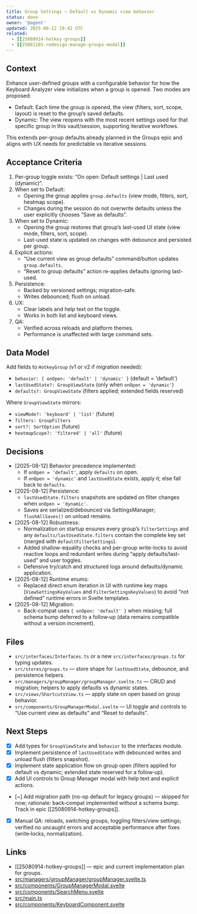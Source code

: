 ```yaml
---
title: Group Settings — Default vs Dynamic view behavior
status: done
owner: '@agent'
updated: 2025-08-12 19:42 UTC
related:
  - [[25080914-hotkey-groups]]
  - [[25081101-redesign-manage-groups-modal]]
---
```


## Context

Enhance user-defined groups with a configurable behavior for how the Keyboard Analyzer view initializes when a group is opened. Two modes are proposed:

- Default: Each time the group is opened, the view (filters, sort, scope, layout) is reset to the group’s saved defaults.
- Dynamic: The view reopens with the most recent settings used for that specific group in this vault/session, supporting iterative workflows.

This extends per-group defaults already planned in the Groups epic and aligns with UX needs for predictable vs iterative sessions.

## Acceptance Criteria

1. Per-group toggle exists: “On open: Default settings | Last used (dynamic)”.
2. When set to Default:
   - Opening the group applies `group.defaults` (view mode, filters, sort, heatmap scope).
   - Changes during the session do not overwrite defaults unless the user explicitly chooses “Save as defaults”.
3. When set to Dynamic:
   - Opening the group restores that group’s last-used UI state (view mode, filters, sort, scope).
   - Last-used state is updated on changes with debounce and persisted per group.
4. Explicit actions:
   - “Use current view as group defaults” command/button updates `group.defaults`.
   - “Reset to group defaults” action re-applies defaults ignoring last-used.
5. Persistence:
   - Backed by versioned settings; migration-safe.
   - Writes debounced; flush on unload.
6. UX:
   - Clear labels and help text on the toggle.
   - Works in both list and keyboard views.
7. QA:
   - Verified across reloads and platform themes.
   - Performance is unaffected with large command sets.

## Data Model

Add fields to `HotkeyGroup` (v1 or v2 if migration needed):

- `behavior: { onOpen: 'default' | 'dynamic' }` (default = 'default')
- `lastUsedState?: GroupViewState` (only when `onOpen = 'dynamic'`)
- `defaults?: GroupViewState` (filters applied; extended fields reserved)

Where `GroupViewState` mirrors:

- `viewMode?: 'keyboard' | 'list'` (future)
- `filters: GroupFilters`
- `sort?: SortOption` (future)
- `heatmapScope?: 'filtered' | 'all'` (future)

## Decisions

- [2025-08-12] Behavior precedence implemented:
  - If `onOpen = 'default'`, apply `defaults` on open.
  - If `onOpen = 'dynamic'` and `lastUsedState` exists, apply it; else fall back to `defaults`.
- [2025-08-12] Persistence:
  - `lastUsedState.filters` snapshots are updated on filter changes when `onOpen = 'dynamic'`.
  - Saves are serialized/debounced via SettingsManager; `flushAllSaves()` on unload remains.
- [2025-08-12] Robustness:
  - Normalization on startup ensures every group’s `filterSettings` and any `defaults/lastUsedState.filters` contain the complete key set (merged with `defaultFilterSettings`).
  - Added shallow-equality checks and per-group write-locks to avoid reactive loops and redundant writes during “apply defaults/last-used” and user toggles.
  - Defensive try/catch and structured logs around defaults/dynamic application.
- [2025-08-12] Runtime enums:
  - Replaced direct enum iteration in UI with runtime key maps (`ViewSettingsKeyValues` and `FilterSettingsKeyValues`) to avoid “not defined” runtime errors in Svelte templates.
- [2025-08-12] Migration:
  - Back-compat uses `{ onOpen: 'default' }` when missing; full schema bump deferred to a follow‑up (data remains compatible without a version increment).

## Files

- `src/interfaces/Interfaces.ts` or a new `src/interfaces/groups.ts` for typing updates.
- `src/stores/groups.ts` — store shape for `lastUsedState`, debounce, and persistence helpers.
- `src/managers/groupManager/groupManager.svelte.ts` — CRUD and migration; helpers to apply defaults vs dynamic states.
- `src/views/ShortcutsView.ts` — apply state on open based on group behavior.
- `src/components/GroupManagerModal.svelte` — UI toggle and controls to “Use current view as defaults” and “Reset to defaults”.

## Next Steps

- [x] Add types for `GroupViewState` and `behavior` to the interfaces module.
- [x] Implement persistence of `lastUsedState` with debounced writes and unload flush (filters snapshot).
- [x] Implement state application flow on group open (filters applied for default vs dynamic; extended state reserved for a follow‑up).
- [x] Add UI controls to Group Manager modal with help text and explicit actions.
- [~] Add migration path (no-op default for legacy groups) — skipped for now; rationale: back‑compat implemented without a schema bump. Track in epic [[25080914-hotkey-groups]].
- [x] Manual QA: reloads, switching groups, toggling filters/view settings; verified no uncaught errors and acceptable performance after fixes (write‑locks, normalization).

## Links

- [[25080914-hotkey-groups]] — epic and current implementation plan for groups.
- [src/managers/groupManager/groupManager.svelte.ts](src/managers/groupManager/groupManager.svelte.ts:1)
- [src/components/GroupManagerModal.svelte](src/components/GroupManagerModal.svelte:1)
- [src/components/SearchMenu.svelte](src/components/SearchMenu.svelte:1)
- [src/main.ts](src/main.ts:60-90)
- [src/components/KeyboardComponent.svelte](src/components/KeyboardComponent.svelte:136-160)
